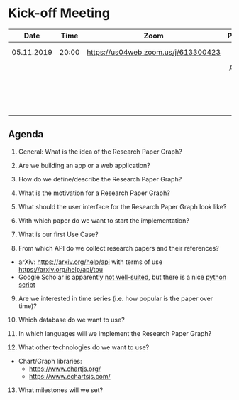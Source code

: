 # Kick-off Meeting
| Date       | Time  | Zoom                                | Participants      |
|------------|:-----:|:-----------------------------------:|:-----------------:|
| 05.11.2019 | 20:00 | https://us04web.zoom.us/j/613300423 | Fiona Guerin      |
|            |       |                                     | Alvaro Silva      |
|            |       |                                     | Raphael Schönball |
|            |       |                                     | Andreas Zimmerer  |

## Agenda
1. General: What is the idea of the Research Paper Graph?

2. Are we building an app or a web application?

3. How do we define/describe the Research Paper Graph?

4. What is the motivation for a Research Paper Graph?

5. What should the user interface for the Research Paper Graph look like?

6. With which paper do we want to start the implementation?

7. What is our first Use Case?

8. From which API do we collect research papers and their references?
 - arXiv: https://arxiv.org/help/api with terms of use https://arxiv.org/help/api/tou
 - Google Scholar is apparently [not well-suited](https://academia.stackexchange.com/questions/34970/how-to-get-permission-from-google-to-use-google-scholar-data-if-needed), but there is a nice [python script](https://pypi.org/project/scholarly/)

9. Are we interested in time series (i.e. how popular is the paper over time)?

10. Which database do we want to use? 

11. In which languages will we implement the Research Paper Graph?

12. What other technologies do we want to use? 
 - Chart/Graph libraries:
   - https://www.chartjs.org/
   - https://www.echartsjs.com/

13. What milestones will we set? 
